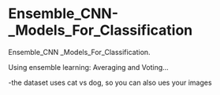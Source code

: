 # Ensemble_CNN-_Models_For_Classification
Ensemble_CNN _Models_For_Classification.

Using ensemble learning: Averaging and Voting...

-the dataset uses cat vs dog, so you can also ues your images
